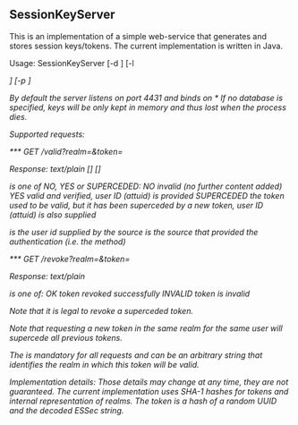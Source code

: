  SessionKeyServer
------------------

This is an implementation of a simple web-service that generates and
stores session keys/tokens. The current implementation is written in
Java.

  Usage: SessionKeyServer [-d <db-path>] [-l <address>] [-p <port>]

By default the server listens on port 4431 and binds on *
If no database is specified, keys will be only kept in memory and
thus lost when the process dies.


Supported requests:

*** GET  /valid?realm=<realm>&token=<token>

Response: text/plain
<result>
[<user>]
[<source>]

<result> is one of NO, YES or SUPERCEDED:
NO          invalid (no further content added)
YES         valid and verified, user ID (attuid) is provided
SUPERCEDED  the token used to be valid, but it has been superceded by
            a new token, user ID (attuid) is also supplied

<user>    is the user id supplied by the source
<source>  is the source that provided the authentication (i.e. the
	  method)


*** GET  /revoke?realm=<realm>&token=<token>

Response: text/plain
<result>

<result> is one of:
OK       token revoked successfully
INVALID  token is invalid

Note that it is legal to revoke a superceded token.


Note that requesting a new token in the same realm for the same user
will supercede all previous tokens.

The <realm> is mandatory for all requests and can be an arbitrary
string that identifies the realm in which this token will be valid.


Implementation details:
Those details may change at any time, they are not guaranteed. The
current implementation uses SHA-1 hashes for tokens and internal
representation of realms. The token is a hash of a random UUID and the
decoded ESSec string.
